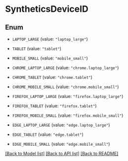 # SyntheticsDeviceID

## Enum


* `LAPTOP_LARGE` (value: `"laptop_large"`)

* `TABLET` (value: `"tablet"`)

* `MOBILE_SMALL` (value: `"mobile_small"`)

* `CHROME_LAPTOP_LARGE` (value: `"chrome.laptop_large"`)

* `CHROME_TABLET` (value: `"chrome.tablet"`)

* `CHROME_MOBILE_SMALL` (value: `"chrome.mobile_small"`)

* `FIREFOX_LAPTOP_LARGE` (value: `"firefox.laptop_large"`)

* `FIREFOX_TABLET` (value: `"firefox.tablet"`)

* `FIREFOX_MOBILE_SMALL` (value: `"firefox.mobile_small"`)

* `EDGE_LAPTOP_LARGE` (value: `"edge.laptop_large"`)

* `EDGE_TABLET` (value: `"edge.tablet"`)

* `EDGE_MOBILE_SMALL` (value: `"edge.mobile_small"`)


[[Back to Model list]](../README.md#documentation-for-models) [[Back to API list]](../README.md#documentation-for-api-endpoints) [[Back to README]](../README.md)


